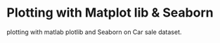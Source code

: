
# Plotting with Matplot lib & Seaborn

plotting with matlab plotlib and Seaborn on Car sale dataset.

